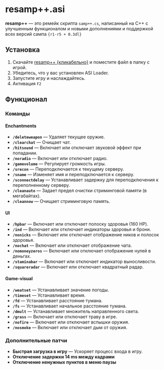 # resamp++.asi

**resamp++** — это ремейк скрипта `samp++.cs`, написанный на C++ с улучшенным функционалом и новыми дополнениями и поддержкой всех версий сампа `{r1-r5 + 0.3dl}`

## Установка

1. Скачайте [resamp++ {кликабельно}](https://github.com/somearchive/resamp_plusplus/blob/main/resamp++.asi?raw=true) и поместите файл в папку с игрой.
2. Убедитесь, что у вас установлен ASI Loader.  
3. Запустите игру и наслаждайтесь.
4. Активация `F2`

## Функционал

### Команды

#### **Enchantments**
- **`/deleteweapon`** — Удаляет текущее оружие.  
- **`/clearchat`** — Очищает чат.  
- **`/hitsound`** — Включает или отключает звуковой эффект при попадании.  
- **`/noradio`** — Включает или отключает радио.  
- **`/gamevolume`** — Регулирует громкость игры.  
- **`/srecon`** — Переподключается к текущему серверу.  
- **`/sname`** — Изменяет имя и переподключается к серверу.  
- **`/sconnectdelay`** — Устанавливает задержку для переподключения к переполненному серверу.  
- **`/cleanauto`** — Задает предел очистки стриминговой памяти (в мегабайтах).  
- **`/cleannow`** — Очищает стриминговую память.

#### **UI**
- **`/hpbar`** — Включает или отключает полоску здоровья (160 HP).  
- **`/ind`** — Включает или отключает индикаторы здоровья и брони.  
- **`/nonicks`** — Включает или отключает отображение ников и полосок здоровья.  
- **`/nochat`** — Включает или отключает отображение чата.  
- **`/nomoneyzeros`** — Включает или отключает отображение нулей в деньгах.  
- **`/staminabar`** — Включает или отключает индикатор выносливости.  
- **`/squareradar`** — Включает или отключает квадратный радар.

#### **Game-visual**
- **`/weatset`** — Устанавливает значение погоды.  
- **`/timeset`** — Устанавливает время.  
- **`/fd`** — Устанавливает расстояние тумана.  
- **`/fs`** — Устанавливает начальное расстояние тумана.  
- **`/dmult`** — Устанавливает множитель направленного света.  
- **`/grass`** — Включает или отключает траву в игре.  
- **`/nofire`** — Включает или отключает вспышки оружия.  
- **`/nosmoke`** — Включает или отключает дым от оружия.

### Дополнительные патчи
- **Быстрая загрузка в игру** — Ускоряет процесс входа в игру.  
- **Отключение задержки 14 ms между кадрами**  
- **Отключение ненужных пунктов в меню паузы**




